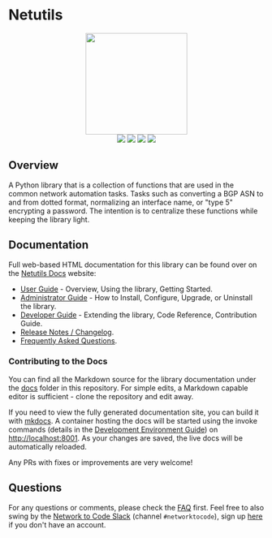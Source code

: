 # Netutils

<p align="center">
  <!-- TODO: SWAP
  <img src="https://raw.githubusercontent.com/networktocode/netutils/develop/docs/images/icon-Netutils.png" class="logo" height="200px"> -->
  <img src="./images/icon-Netutils.png" class="logo" height="200px">
  <!-- To view in Preview <img src="./images/icon-Netutils.png" class="logo" height="200px"> -->
  <br>
  <a href="https://github.com/networktocode/netutils/actions"><img src="https://github.com/networktocode/netutils/actions/workflows/ci.yml/badge.svg?branch=main"></a>
  <a href="https://netutils.readthedocs.io/en/latest"><img src="https://readthedocs.org/projects/netutils/badge/"></a>
  <a href="https://pypi.org/project/netutils/"><img src="https://img.shields.io/pypi/v/netutils"></a>
  <a href="https://pypi.org/project/netutils/"><img src="https://img.shields.io/pypi/dm/netutils"></a>
  <br>
</p>

## Overview

A Python library that is a collection of functions that are used in the common network automation tasks. Tasks such as converting a BGP ASN to and from dotted format, normalizing an interface name, or "type 5" encrypting a password. The intention is to centralize these functions while keeping the library light.

## Documentation

Full web-based HTML documentation for this library can be found over on the [Netutils Docs](https://netutils.readthedocs.io) website:

- [User Guide](https://netutils.readthedocs.io/en/latest/user/lib_overview/) - Overview, Using the library, Getting Started.
- [Administrator Guide](https://netutils.readthedocs.io/en/latest/admin/install/) - How to Install, Configure, Upgrade, or Uninstall the library.
- [Developer Guide](https://netutils.readthedocs.io/en/latest/dev/contributing/) - Extending the library, Code Reference, Contribution Guide.
- [Release Notes / Changelog](https://netutils.readthedocs.io/en/latest/admin/release_notes/).
- [Frequently Asked Questions](https://netutils.readthedocs.io/en/latest/user/faq/).

### Contributing to the Docs

You can find all the Markdown source for the library documentation under the [docs](https://github.com/networktocode/netutils/tree/develop/docs) folder in this repository. For simple edits, a Markdown capable editor is sufficient - clone the repository and edit away.

If you need to view the fully generated documentation site, you can build it with [mkdocs](https://www.mkdocs.org/). A container hosting the docs will be started using the invoke commands (details in the [Development Environment Guide](https://netutils.readthedocs.io/netutils/en/latest/dev/dev_environment/#docker-development-environment)) on [http://localhost:8001](http://localhost:8001). As your changes are saved, the live docs will be automatically reloaded.

Any PRs with fixes or improvements are very welcome!

## Questions

For any questions or comments, please check the [FAQ](https://netutils.readthedocs.io/en/latest/user/faq/) first. Feel free to also swing by the [Network to Code Slack](https://networktocode.slack.com/) (channel `#networktocode`), sign up [here](http://slack.networktocode.com/) if you don't have an account.
